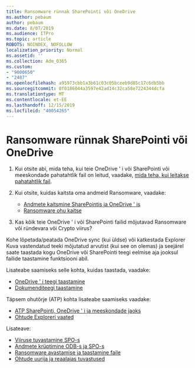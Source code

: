 ```yaml
---
title: Ransomware rünnak SharePointi või OneDrive
ms.author: pebaum
author: pebaum
ms.date: 8/07/2019
ms.audience: ITPro
ms.topic: article
ROBOTS: NOINDEX, NOFOLLOW
localization_priority: Normal
ms.assetid: ''
ms.collection: Adm_O365
ms.custom:
- "9000650"
- "2487"
ms.openlocfilehash: a95973cbb1a3b61c03c05bceeb9d85c17c6db5bb
ms.sourcegitcommit: 0f0186044a3597e42ad14c32ca58e7224344dcfa
ms.translationtype: MT
ms.contentlocale: et-EE
ms.lasthandoff: 12/15/2019
ms.locfileid: "40054265"
---
```

# <a name="ransomware-attack-in-sharepoint-or-onedrive"></a>Ransomware rünnak SharePointi või OneDrive

1.  Kui otsite abi, mida teha, kui teie OneDrive ' i või SharePointi või meeskondade pahatahtlik fail on leitud, vaadake, [mida teha, kui leitakse pahatahtlik fail](https://support.office.com/en-ie/article/what-to-do-when-a-malicious-file-is-found-in-sharepoint-online-onedrive-or-microsoft-teams-01e902ad-a903-4e0f-b093-1e1ac0c37ad2).
2. Kui otsite, kuidas kaitsta oma andmeid Ransomware, vaadake:
    - [Andmete kaitsmine SharePointis ja OneDrive ' is](https://docs.microsoft.com/sharepoint/safeguarding-your-data) 
    - [Ransomware ohu kaitse](https://docs.microsoft.com/windows/security/threat-protection/intelligence/ransomware-malware)    

3.  Kas kõik teie OneDrive ' i või SharePointi failid mõjutavad Ransomware või ründevara või Crypto viirus? 

Kohe lõpetada/peatada OneDrive sync (kui üldse) või katkestada Explorer Kuva vastendatud teeki mõjutatud arvutist (kui see on olemas) ja seejärel saate taastada kogu OneDrive või SharePointi teegi eelmise aja jooksul failide taastamine funktsiooni abil. 

Lisateabe saamiseks selle kohta, kuidas taastada, vaadake:

- [OneDrive ' i teegi taastamine](https://support.office.com/article/restore-your-onedrive-fa231298-759d-41cf-bcd0-25ac53eb8a150)
- [Dokumenditeegi taastamine](https://support.office.com/article/restore-a-document-library-317791c3-8bd0-4dfd-8254-3ca90883d39a)

Täpsem ohutõrje (ATP) kohta lisateabe saamiseks vaadake:
- [ATP SharePointi, OneDrive ' i ja meeskondade jaoks](https://docs.microsoft.com/office365/securitycompliance/atp-for-spo-odb-and-teams)
- [Ohtude Exploreri vaated](https://docs.microsoft.com/office365/securitycompliance/threat-explorer-views)

Lisateave:

- [Viiruse tuvastamine SPO-s](https://docs.microsoft.com/office365/securitycompliance/virus-detection-in-spo)</br>
- [Andmete krüptimine ODB-s ja SPO-s](https://docs.microsoft.com/office365/securitycompliance/data-encryption-in-odb-and-spo)</br>
- [Ransomware avastamise ja taastamine faile](https://support.office.com/article/Ransomware-detection-and-recovering-your-files-0d90ec50-6bfd-40f4-acc7-b8c12c73637f)</br>
- [Ohtude uurija ja reaalajas tuvastused](https://docs.microsoft.com/office365/securitycompliance/threat-explorer-views)